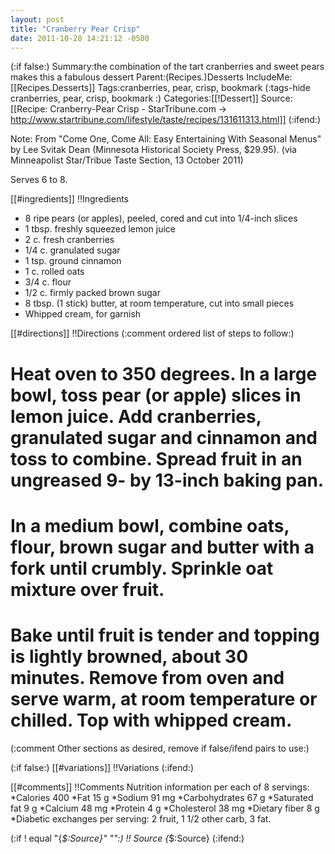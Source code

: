 ```yaml
---
layout: post
title: "Cranberry Pear Crisp"
date: 2011-10-28 14:21:12 -0500
---
```

(:if false:)
Summary:the combination of the tart cranberries and sweet pears makes this a fabulous dessert
Parent:(Recipes.)Desserts
IncludeMe:[[Recipes.Desserts]]
Tags:cranberries, pear, crisp, bookmark 
(:tags-hide cranberries, pear, crisp, bookmark :)
Categories:[[!Dessert]]
Source:[[Recipe: Cranberry-Pear Crisp - StarTribune.com -> http://www.startribune.com/lifestyle/taste/recipes/131611313.html]]
(:ifend:)


Note: From "Come One, Come All: Easy Entertaining With Seasonal Menus" by Lee Svitak Dean (Minnesota Historical Society Press, $29.95). (via Minneapolist Star/Tribue Taste Section, 13 October 2011)

Serves 6 to 8.

[[#ingredients]]
!!Ingredients
* 8 ripe pears (or apples), peeled, cored and cut into 1/4-inch slices
* 1 tbsp. freshly squeezed lemon juice
* 2 c. fresh cranberries
* 1/4 c. granulated sugar
* 1 tsp. ground cinnamon
* 1 c. rolled oats
* 3/4 c. flour
* 1/2 c. firmly packed brown sugar
* 8 tbsp. (1 stick) butter, at room temperature, cut into small pieces
* Whipped cream, for garnish


[[#directions]]
!!Directions
(:comment ordered list of steps to follow:)

# Heat oven to 350 degrees. In a large bowl, toss pear (or apple) slices in lemon juice. Add cranberries, granulated sugar and cinnamon and toss to combine. Spread fruit in an ungreased 9- by 13-inch baking pan.

# In a medium bowl, combine oats, flour, brown sugar and butter with a fork until crumbly. Sprinkle oat mixture over fruit.

# Bake until fruit is tender and topping is lightly browned, about 30 minutes. Remove from oven and serve warm, at room temperature or chilled. Top with whipped cream.

(:comment         Other sections as desired, remove if false/ifend pairs  to use:)

(:if false:)
[[#variations]]
!!Variations
(:ifend:)

[[#comments]]
!!Comments
Nutrition information per each of 8 servings:
*Calories 400
*Fat 15 g
*Sodium 91 mg
*Carbohydrates 67 g
*Saturated fat 9 g
*Calcium 48 mg
*Protein 4 g
*Cholesterol 38 mg
*Dietary fiber 8 g
*Diabetic exchanges per serving: 2 fruit, 1 1/2 other carb, 3 fat.

(:if ! equal "{*$:Source}" "":)
!! Source
{*$:Source}
(:ifend:)


